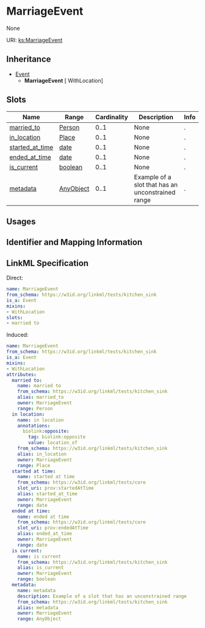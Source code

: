 # MarriageEvent

None

URI: [ks:MarriageEvent](https://w3id.org/linkml/tests/kitchen_sink/MarriageEvent)




## Inheritance

* [Event](Event.md)
    * **MarriageEvent** [ WithLocation]




## Slots

| Name | Range | Cardinality | Description  | Info |
| ---  | --- | --- | --- | --- |
| [married_to](married_to.md) | [Person](Person.md) | 0..1 | None  | . |
| [in_location](in_location.md) | [Place](Place.md) | 0..1 | None  | . |
| [started_at_time](started_at_time.md) | [date](date.md) | 0..1 | None  | . |
| [ended_at_time](ended_at_time.md) | [date](date.md) | 0..1 | None  | . |
| [is_current](is_current.md) | [boolean](boolean.md) | 0..1 | None  | . |
| [metadata](metadata.md) | [AnyObject](AnyObject.md) | 0..1 | Example of a slot that has an unconstrained range  | . |


## Usages



## Identifier and Mapping Information






## LinkML Specification

<!-- TODO: investigate https://stackoverflow.com/questions/37606292/how-to-create-tabbed-code-blocks-in-mkdocs-or-sphinx -->

Direct:

```yaml
name: MarriageEvent
from_schema: https://w3id.org/linkml/tests/kitchen_sink
is_a: Event
mixins:
- WithLocation
slots:
- married to

```

Induced:

```yaml
name: MarriageEvent
from_schema: https://w3id.org/linkml/tests/kitchen_sink
is_a: Event
mixins:
- WithLocation
attributes:
  married to:
    name: married to
    from_schema: https://w3id.org/linkml/tests/kitchen_sink
    alias: married_to
    owner: MarriageEvent
    range: Person
  in location:
    name: in location
    annotations:
      biolink:opposite:
        tag: biolink:opposite
        value: location_of
    from_schema: https://w3id.org/linkml/tests/kitchen_sink
    alias: in_location
    owner: MarriageEvent
    range: Place
  started at time:
    name: started at time
    from_schema: https://w3id.org/linkml/tests/core
    slot_uri: prov:startedAtTime
    alias: started_at_time
    owner: MarriageEvent
    range: date
  ended at time:
    name: ended at time
    from_schema: https://w3id.org/linkml/tests/core
    slot_uri: prov:endedAtTime
    alias: ended_at_time
    owner: MarriageEvent
    range: date
  is current:
    name: is current
    from_schema: https://w3id.org/linkml/tests/kitchen_sink
    alias: is_current
    owner: MarriageEvent
    range: boolean
  metadata:
    name: metadata
    description: Example of a slot that has an unconstrained range
    from_schema: https://w3id.org/linkml/tests/kitchen_sink
    alias: metadata
    owner: MarriageEvent
    range: AnyObject

```